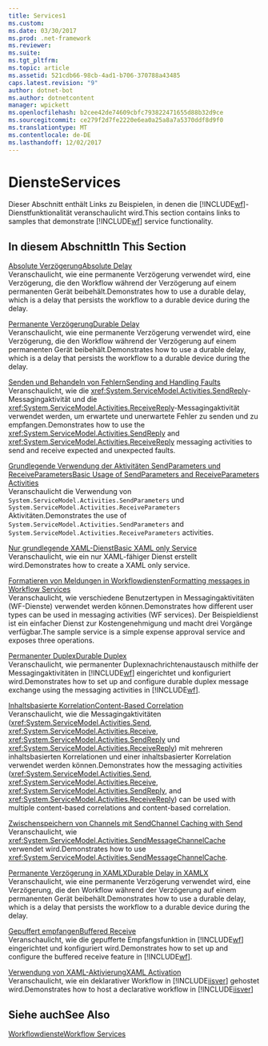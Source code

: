 ```yaml
---
title: Services1
ms.custom: 
ms.date: 03/30/2017
ms.prod: .net-framework
ms.reviewer: 
ms.suite: 
ms.tgt_pltfrm: 
ms.topic: article
ms.assetid: 521cdb66-98cb-4ad1-b706-370788a43485
caps.latest.revision: "9"
author: dotnet-bot
ms.author: dotnetcontent
manager: wpickett
ms.openlocfilehash: b2cee42de74609cbfc793822471655d88b32d9ce
ms.sourcegitcommit: ce279f2d7fe2220e6ea0a25a8a7a5370ddf8d9f0
ms.translationtype: MT
ms.contentlocale: de-DE
ms.lasthandoff: 12/02/2017
---
```

# <a name="services"></a><span data-ttu-id="f4f1d-102">Dienste</span><span class="sxs-lookup"><span data-stu-id="f4f1d-102">Services</span></span>
<span data-ttu-id="f4f1d-103">Dieser Abschnitt enthält Links zu Beispielen, in denen die [!INCLUDE[wf](../../../../includes/wf-md.md)]-Dienstfunktionalität veranschaulicht wird.</span><span class="sxs-lookup"><span data-stu-id="f4f1d-103">This section contains links to samples that demonstrate [!INCLUDE[wf](../../../../includes/wf-md.md)] service functionality.</span></span>  
  
## <a name="in-this-section"></a><span data-ttu-id="f4f1d-104">In diesem Abschnitt</span><span class="sxs-lookup"><span data-stu-id="f4f1d-104">In This Section</span></span>  
 [<span data-ttu-id="f4f1d-105">Absolute Verzögerung</span><span class="sxs-lookup"><span data-stu-id="f4f1d-105">Absolute Delay</span></span>](../../../../docs/framework/windows-workflow-foundation/samples/absolute-delay.md)  
 <span data-ttu-id="f4f1d-106">Veranschaulicht, wie eine permanente Verzögerung verwendet wird, eine Verzögerung, die den Workflow während der Verzögerung auf einem permanenten Gerät beibehält.</span><span class="sxs-lookup"><span data-stu-id="f4f1d-106">Demonstrates how to use a durable delay, which is a delay that persists the workflow to a durable device during the delay.</span></span>  
  
 [<span data-ttu-id="f4f1d-107">Permanente Verzögerung</span><span class="sxs-lookup"><span data-stu-id="f4f1d-107">Durable Delay</span></span>](../../../../docs/framework/windows-workflow-foundation/samples/durable-delay.md)  
 <span data-ttu-id="f4f1d-108">Veranschaulicht, wie eine permanente Verzögerung verwendet wird, eine Verzögerung, die den Workflow während der Verzögerung auf einem permanenten Gerät beibehält.</span><span class="sxs-lookup"><span data-stu-id="f4f1d-108">Demonstrates how to use a durable delay, which is a delay that persists the workflow to a durable device during the delay.</span></span>  
  
 [<span data-ttu-id="f4f1d-109">Senden und Behandeln von Fehlern</span><span class="sxs-lookup"><span data-stu-id="f4f1d-109">Sending and Handling Faults</span></span>](../../../../docs/framework/windows-workflow-foundation/samples/sending-and-handling-faults.md)  
 <span data-ttu-id="f4f1d-110">Veranschaulicht, wie die <xref:System.ServiceModel.Activities.SendReply>-Messagingaktivität und die <xref:System.ServiceModel.Activities.ReceiveReply>-Messagingaktivität verwendet werden, um erwartete und unerwartete Fehler zu senden und zu empfangen.</span><span class="sxs-lookup"><span data-stu-id="f4f1d-110">Demonstrates how to use the <xref:System.ServiceModel.Activities.SendReply> and <xref:System.ServiceModel.Activities.ReceiveReply> messaging activities to send and receive expected and unexpected faults.</span></span>  
  
 [<span data-ttu-id="f4f1d-111">Grundlegende Verwendung der Aktivitäten SendParameters und ReceiveParameters</span><span class="sxs-lookup"><span data-stu-id="f4f1d-111">Basic Usage of SendParameters and ReceiveParameters Activities</span></span>](../../../../docs/framework/windows-workflow-foundation/samples/basic-usage-of-sendparameters-and-receiveparameters-activities.md)  
 <span data-ttu-id="f4f1d-112">Veranschaulicht die Verwendung von <!--zz <xref:System.ServiceModel.Activities.SendParameters> --> `System.ServiceModel.Activities.SendParameters` und <!--zz <xref:System.ServiceModel.Activities.ReceiveParameters> --> `System.ServiceModel.Activities.ReceiveParameters` Aktivitäten.</span><span class="sxs-lookup"><span data-stu-id="f4f1d-112">Demonstrates the use of <!--zz <xref:System.ServiceModel.Activities.SendParameters> --> `System.ServiceModel.Activities.SendParameters` and <!--zz <xref:System.ServiceModel.Activities.ReceiveParameters> -->  `System.ServiceModel.Activities.ReceiveParameters` activities.</span></span>
  
 [<span data-ttu-id="f4f1d-113">Nur grundlegende XAML-Dienst</span><span class="sxs-lookup"><span data-stu-id="f4f1d-113">Basic XAML only Service</span></span>](../../../../docs/framework/windows-workflow-foundation/samples/basic-xaml-only-service.md)  
 <span data-ttu-id="f4f1d-114">Veranschaulicht, wie ein nur XAML-fähiger Dienst erstellt wird.</span><span class="sxs-lookup"><span data-stu-id="f4f1d-114">Demonstrates how to create a XAML only service.</span></span>  
  
 [<span data-ttu-id="f4f1d-115">Formatieren von Meldungen in Workflowdiensten</span><span class="sxs-lookup"><span data-stu-id="f4f1d-115">Formatting messages in Workflow Services</span></span>](../../../../docs/framework/windows-workflow-foundation/samples/formatting-messages-in-workflow-services.md)  
 <span data-ttu-id="f4f1d-116">Veranschaulicht, wie verschiedene Benutzertypen in Messagingaktivitäten (WF-Dienste) verwendet werden können.</span><span class="sxs-lookup"><span data-stu-id="f4f1d-116">Demonstrates how different user types can be used in messaging activities (WF services).</span></span> <span data-ttu-id="f4f1d-117">Der Beispieldienst ist ein einfacher Dienst zur Kostengenehmigung und macht drei Vorgänge verfügbar.</span><span class="sxs-lookup"><span data-stu-id="f4f1d-117">The sample service is a simple expense approval service and exposes three operations.</span></span>  
  
 [<span data-ttu-id="f4f1d-118">Permanenter Duplex</span><span class="sxs-lookup"><span data-stu-id="f4f1d-118">Durable Duplex</span></span>](../../../../docs/framework/windows-workflow-foundation/samples/durable-duplex.md)  
 <span data-ttu-id="f4f1d-119">Veranschaulicht, wie permanenter Duplexnachrichtenaustausch mithilfe der Messagingaktivitäten in [!INCLUDE[wf](../../../../includes/wf-md.md)] eingerichtet und konfiguriert wird.</span><span class="sxs-lookup"><span data-stu-id="f4f1d-119">Demonstrates how to set up and configure durable duplex message exchange using the messaging activities in [!INCLUDE[wf](../../../../includes/wf-md.md)].</span></span>  
  
 [<span data-ttu-id="f4f1d-120">Inhaltsbasierte Korrelation</span><span class="sxs-lookup"><span data-stu-id="f4f1d-120">Content-Based Correlation</span></span>](../../../../docs/framework/windows-workflow-foundation/samples/content-based-correlation.md)  
 <span data-ttu-id="f4f1d-121">Veranschaulicht, wie die Messagingaktivitäten (<xref:System.ServiceModel.Activities.Send>, <xref:System.ServiceModel.Activities.Receive>, <xref:System.ServiceModel.Activities.SendReply> und <xref:System.ServiceModel.Activities.ReceiveReply>) mit mehreren inhaltsbasierten Korrelationen und einer inhaltsbasierter Korrelation verwendet werden können.</span><span class="sxs-lookup"><span data-stu-id="f4f1d-121">Demonstrates how the messaging activities (<xref:System.ServiceModel.Activities.Send>, <xref:System.ServiceModel.Activities.Receive>, <xref:System.ServiceModel.Activities.SendReply>, and <xref:System.ServiceModel.Activities.ReceiveReply>) can be used with multiple content-based correlations and content-based correlation.</span></span>  
  
 [<span data-ttu-id="f4f1d-122">Zwischenspeichern von Channels mit Send</span><span class="sxs-lookup"><span data-stu-id="f4f1d-122">Channel Caching with Send</span></span>](../../../../docs/framework/windows-workflow-foundation/samples/channel-caching-with-send.md)  
 <span data-ttu-id="f4f1d-123">Veranschaulicht, wie <xref:System.ServiceModel.Activities.SendMessageChannelCache> verwendet wird.</span><span class="sxs-lookup"><span data-stu-id="f4f1d-123">Demonstrates how to use <xref:System.ServiceModel.Activities.SendMessageChannelCache>.</span></span>  
  
 [<span data-ttu-id="f4f1d-124">Permanente Verzögerung in XAMLX</span><span class="sxs-lookup"><span data-stu-id="f4f1d-124">Durable Delay in XAMLX</span></span>](../../../../docs/framework/windows-workflow-foundation/samples/durable-delay-in-xamlx.md)  
 <span data-ttu-id="f4f1d-125">Veranschaulicht, wie eine permanente Verzögerung verwendet wird, eine Verzögerung, die den Workflow während der Verzögerung auf einem permanenten Gerät beibehält.</span><span class="sxs-lookup"><span data-stu-id="f4f1d-125">Demonstrates how to use a durable delay, which is a delay that persists the workflow to a durable device during the delay.</span></span>  
  
 [<span data-ttu-id="f4f1d-126">Gepuffert empfangen</span><span class="sxs-lookup"><span data-stu-id="f4f1d-126">Buffered Receive</span></span>](../../../../docs/framework/windows-workflow-foundation/samples/buffered-receive.md)  
 <span data-ttu-id="f4f1d-127">Veranschaulicht, wie die gepufferte Empfangsfunktion in [!INCLUDE[wf](../../../../includes/wf-md.md)] eingerichtet und konfiguriert wird.</span><span class="sxs-lookup"><span data-stu-id="f4f1d-127">Demonstrates how to set up and configure the buffered receive feature in [!INCLUDE[wf](../../../../includes/wf-md.md)].</span></span>  
  
 [<span data-ttu-id="f4f1d-128">Verwendung von XAML-Aktivierung</span><span class="sxs-lookup"><span data-stu-id="f4f1d-128">XAML Activation</span></span>](../../../../docs/framework/windows-workflow-foundation/samples/xaml-activation.md)  
 <span data-ttu-id="f4f1d-129">Veranschaulicht, wie ein deklarativer Workflow in [!INCLUDE[iisver](../../../../includes/iisver-md.md)] gehostet wird.</span><span class="sxs-lookup"><span data-stu-id="f4f1d-129">Demonstrates how to host a declarative workflow in [!INCLUDE[iisver](../../../../includes/iisver-md.md)]</span></span>  
  
## <a name="see-also"></a><span data-ttu-id="f4f1d-130">Siehe auch</span><span class="sxs-lookup"><span data-stu-id="f4f1d-130">See Also</span></span>  
 [<span data-ttu-id="f4f1d-131">Workflowdienste</span><span class="sxs-lookup"><span data-stu-id="f4f1d-131">Workflow Services</span></span>](../../../../docs/framework/wcf/feature-details/workflow-services.md)
